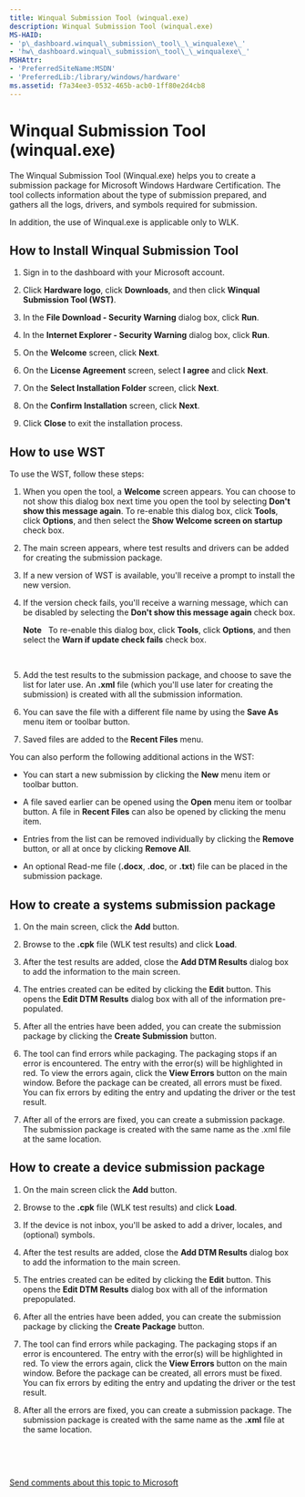 ```yaml
---
title: Winqual Submission Tool (winqual.exe)
description: Winqual Submission Tool (winqual.exe)
MS-HAID:
- 'p\_dashboard.winqual\_submission\_tool\_\_winqualexe\_'
- 'hw\_dashboard.winqual\_submission\_tool\_\_winqualexe\_'
MSHAttr:
- 'PreferredSiteName:MSDN'
- 'PreferredLib:/library/windows/hardware'
ms.assetid: f7a34ee3-0532-465b-acb0-1ff80e2d4cb8
---
```


# Winqual Submission Tool (winqual.exe)


The Winqual Submission Tool (Winqual.exe) helps you to create a submission package for Microsoft Windows Hardware Certification. The tool collects information about the type of submission prepared, and gathers all the logs, drivers, and symbols required for submission.

In addition, the use of Winqual.exe is applicable only to WLK.

## <span id="How_to_Install_Winqual_Submission_Tool"></span><span id="how_to_install_winqual_submission_tool"></span><span id="HOW_TO_INSTALL_WINQUAL_SUBMISSION_TOOL"></span>How to Install Winqual Submission Tool


1.  Sign in to the dashboard with your Microsoft account.

2.  Click **Hardware logo**, click **Downloads**, and then click **Winqual Submission Tool (WST)**.

3.  In the **File Download - Security Warning** dialog box, click **Run**.

4.  In the **Internet Explorer - Security Warning** dialog box, click **Run**.

5.  On the **Welcome** screen, click **Next**.

6.  On the **License Agreement** screen, select **I agree** and click **Next**.

7.  On the **Select Installation Folder** screen, click **Next**.

8.  On the **Confirm Installation** screen, click **Next**.

9.  Click **Close** to exit the installation process.

## <span id="How_to_use_WST"></span><span id="how_to_use_wst"></span><span id="HOW_TO_USE_WST"></span>How to use WST


To use the WST, follow these steps:

1.  When you open the tool, a **Welcome** screen appears. You can choose to not show this dialog box next time you open the tool by selecting **Don't show this message again**. To re-enable this dialog box, click **Tools**, click **Options**, and then select the **Show Welcome screen on startup** check box.

2.  The main screen appears, where test results and drivers can be added for creating the submission package.

3.  If a new version of WST is available, you'll receive a prompt to install the new version.

4.  If the version check fails, you'll receive a warning message, which can be disabled by selecting the **Don't show this message again** check box.

    **Note**  
    To re-enable this dialog box, click **Tools**, click **Options**, and then select the **Warn if update check fails** check box.

     

5.  Add the test results to the submission package, and choose to save the list for later use. An **.xml** file (which you'll use later for creating the submission) is created with all the submission information.

6.  You can save the file with a different file name by using the **Save As** menu item or toolbar button.

7.  Saved files are added to the **Recent Files** menu.

You can also perform the following additional actions in the WST:

-   You can start a new submission by clicking the **New** menu item or toolbar button.

-   A file saved earlier can be opened using the **Open** menu item or toolbar button. A file in **Recent Files** can also be opened by clicking the menu item.

-   Entries from the list can be removed individually by clicking the **Remove** button, or all at once by clicking **Remove All**.

-   An optional Read-me file (**.docx**, **.doc**, or **.txt**) file can be placed in the submission package.

## <span id="How_to_create_a_systems_submission_package"></span><span id="how_to_create_a_systems_submission_package"></span><span id="HOW_TO_CREATE_A_SYSTEMS_SUBMISSION_PACKAGE"></span>How to create a systems submission package


1.  On the main screen, click the **Add** button.

2.  Browse to the **.cpk** file (WLK test results) and click **Load**.

3.  After the test results are added, close the **Add DTM Results** dialog box to add the information to the main screen.

4.  The entries created can be edited by clicking the **Edit** button. This opens the **Edit DTM Results** dialog box with all of the information pre-populated.

5.  After all the entries have been added, you can create the submission package by clicking the **Create Submission** button.

6.  The tool can find errors while packaging. The packaging stops if an error is encountered. The entry with the error(s) will be highlighted in red. To view the errors again, click the **View Errors** button on the main window. Before the package can be created, all errors must be fixed. You can fix errors by editing the entry and updating the driver or the test result.

7.  After all of the errors are fixed, you can create a submission package. The submission package is created with the same name as the .xml file at the same location.

## <span id="How_to_create_a_device_submission_package"></span><span id="how_to_create_a_device_submission_package"></span><span id="HOW_TO_CREATE_A_DEVICE_SUBMISSION_PACKAGE"></span>How to create a device submission package


1.  On the main screen click the **Add** button.

2.  Browse to the **.cpk** file (WLK test results) and click **Load**.

3.  If the device is not inbox, you'll be asked to add a driver, locales, and (optional) symbols.

4.  After the test results are added, close the **Add DTM Results** dialog box to add the information to the main screen.

5.  The entries created can be edited by clicking the **Edit** button. This opens the **Edit DTM Results** dialog box with all of the information prepopulated.

6.  After all the entries have been added, you can create the submission package by clicking the **Create Package** button.

7.  The tool can find errors while packaging. The packaging stops if an error is encountered. The entry with the error(s) will be highlighted in red. To view the errors again, click the **View Errors** button on the main window. Before the package can be created, all errors must be fixed. You can fix errors by editing the entry and updating the driver or the test result.

8.  After all the errors are fixed, you can create a submission package. The submission package is created with the same name as the **.xml** file at the same location.

 

 

[Send comments about this topic to Microsoft](mailto:wsddocfb@microsoft.com?subject=Documentation%20feedback%20%5Bhw_dashboard\hw_dashboard%5D:%20Winqual%20Submission%20Tool%20%28winqual.exe%29%20%20RELEASE:%20%281/3/2017%29&body=%0A%0APRIVACY%20STATEMENT%0A%0AWe%20use%20your%20feedback%20to%20improve%20the%20documentation.%20We%20don't%20use%20your%20email%20address%20for%20any%20other%20purpose,%20and%20we'll%20remove%20your%20email%20address%20from%20our%20system%20after%20the%20issue%20that%20you're%20reporting%20is%20fixed.%20While%20we're%20working%20to%20fix%20this%20issue,%20we%20might%20send%20you%20an%20email%20message%20to%20ask%20for%20more%20info.%20Later,%20we%20might%20also%20send%20you%20an%20email%20message%20to%20let%20you%20know%20that%20we've%20addressed%20your%20feedback.%0A%0AFor%20more%20info%20about%20Microsoft's%20privacy%20policy,%20see%20http://privacy.microsoft.com/default.aspx. "Send comments about this topic to Microsoft")




